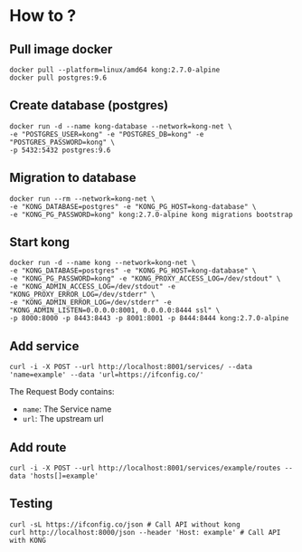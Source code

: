 # How to ?
## Pull image docker

```
docker pull --platform=linux/amd64 kong:2.7.0-alpine
docker pull postgres:9.6 
```

## Create database (postgres)
```
docker run -d --name kong-database --network=kong-net \
-e "POSTGRES_USER=kong" -e "POSTGRES_DB=kong" -e "POSTGRES_PASSWORD=kong" \
-p 5432:5432 postgres:9.6
```

## Migration to database
```
docker run --rm --network=kong-net \
-e "KONG_DATABASE=postgres" -e "KONG_PG_HOST=kong-database" \
-e "KONG_PG_PASSWORD=kong" kong:2.7.0-alpine kong migrations bootstrap
```

## Start kong
```
docker run -d --name kong --network=kong-net \
-e "KONG_DATABASE=postgres" -e "KONG_PG_HOST=kong-database" \
-e "KONG_PG_PASSWORD=kong" -e "KONG_PROXY_ACCESS_LOG=/dev/stdout" \
-e "KONG_ADMIN_ACCESS_LOG=/dev/stdout" -e "KONG_PROXY_ERROR_LOG=/dev/stderr" \
-e "KONG_ADMIN_ERROR_LOG=/dev/stderr" -e "KONG_ADMIN_LISTEN=0.0.0.0:8001, 0.0.0.0:8444 ssl" \
-p 8000:8000 -p 8443:8443 -p 8001:8001 -p 8444:8444 kong:2.7.0-alpine
```

## Add service
```
curl -i -X POST --url http://localhost:8001/services/ --data 'name=example' --data 'url=https://ifconfig.co/'
```
The Request Body contains:
* `name`: The Service name
* `url`: The upstream url

## Add route
```
curl -i -X POST --url http://localhost:8001/services/example/routes --data 'hosts[]=example'
```

## Testing
```
curl -sL https://ifconfig.co/json # Call API without kong
curl http://localhost:8000/json --header 'Host: example' # Call API with KONG
```
